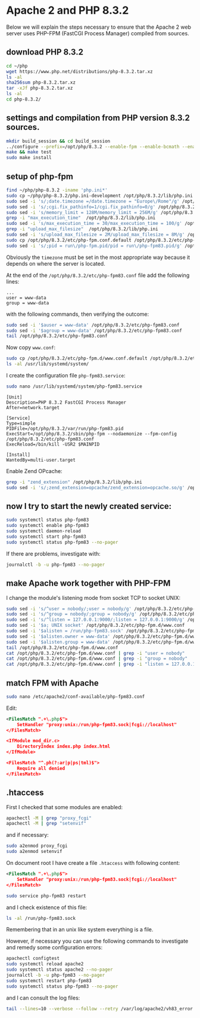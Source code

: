 # Apache 2 and PHP 8.3.2

Below we will explain the steps necessary to ensure that the Apache 2 web server uses PHP-FPM (FastCGI Process Manager) compiled from sources.

## download PHP 8.3.2

```bash
cd ~/php
wget https://www.php.net/distributions/php-8.3.2.tar.xz
ls -al
sha256sum php-8.3.2.tar.xz
tar -xJf php-8.3.2.tar.xz
ls -al
cd php-8.3.2/
```

## settings and compilation from PHP version 8.3.2 sources.

```bash
mkdir build_session && cd build_session
../configure --prefix=/opt/php/8.3.2 --enable-fpm --enable-bcmath --enable-opcache --enable-ftp --with-openssl --disable-cgi --enable-mbstring --with-curl --with-mysqli --with-pdo-mysql --enable-intl --with-zlib --with-bz2 --enable-gd --with-jpeg --with-gettext --with-gmp --with-xsl --enable-zts --enable-gcov --enable-debug
make && make test
sudo make install
```

## setup of php-fpm

```bash
find ~/php/php-8.3.2 -iname 'php.ini*'
sudo cp ~/php/php-8.3.2/php.ini-development /opt/php/8.3.2/lib/php.ini
sudo sed -i 's/;date.timezone =/date.timezone = "Europe\/Rome"/g' /opt/php/8.3.2/lib/php.ini
sudo sed -i 's/;cgi.fix_pathinfo=1/cgi.fix_pathinfo=0/g' /opt/php/8.3.2/lib/php.ini
sudo sed -i 's/memory_limit = 128M/memory_limit = 256M/g' /opt/php/8.3.2/lib/php.ini
grep -i "max_execution_time"  /opt/php/8.3.2/lib/php.ini
sudo sed -i 's/max_execution_time = 30/max_execution_time = 100/g' /opt/php/8.3.2/lib/php.ini
grep -i "upload_max_filesize"  /opt/php/8.3.2/lib/php.ini
sudo sed -i 's/upload_max_filesize = 2M/upload_max_filesize = 8M/g' /opt/php/8.3.2/lib/php.ini
sudo cp /opt/php/8.3.2/etc/php-fpm.conf.default /opt/php/8.3.2/etc/php-fpm83.conf
sudo sed -i 's/;pid = run\/php-fpm.pid/pid = run\/php-fpm83.pid/g' /opt/php/8.3.2/etc/php-fpm83.conf
```

Obviously the `timezone` must be set in the most appropriate way because it depends on where the server is located.

At the end of the `/opt/php/8.3.2/etc/php-fpm83.conf` file add the following lines:

```text
...
user = www-data
group = www-data
```

with the following commands, then verifying the outcome:

```bash
sudo sed -i '$auser = www-data' /opt/php/8.3.2/etc/php-fpm83.conf
sudo sed -i '$agroup = www-data' /opt/php/8.3.2/etc/php-fpm83.conf
tail /opt/php/8.3.2/etc/php-fpm83.conf
```

Now copy `www.conf`:

```bash
sudo cp /opt/php/8.3.2/etc/php-fpm.d/www.conf.default /opt/php/8.3.2/etc/php-fpm.d/www.conf
ls -al /usr/lib/systemd/system/
```

I create the configuration file `php-fpm83.service`:

```bash
sudo nano /usr/lib/systemd/system/php-fpm83.service
```

```text
[Unit]
Description=PHP 8.3.2 FastCGI Process Manager
After=network.target

[Service]
Type=simple
PIDFile=/opt/php/8.3.2/var/run/php-fpm83.pid
ExecStart=/opt/php/8.3.2/sbin/php-fpm --nodaemonize --fpm-config /opt/php/8.3.2/etc/php-fpm83.conf
ExecReload=/bin/kill -USR2 $MAINPID

[Install]
WantedBy=multi-user.target
```

Enable Zend OPcache:

```bash
grep -i "zend_extension" /opt/php/8.3.2/lib/php.ini
sudo sed -i 's/;zend_extension=opcache/zend_extension=opcache.so/g' /opt/php/8.3.2/lib/php.ini
```

## now I try to start the newly created service:

```bash
sudo systemctl status php-fpm83
sudo systemctl enable php-fpm83
sudo systemctl daemon-reload
sudo systemctl start php-fpm83
sudo systemctl status php-fpm83 --no-pager
```

If there are problems, investigate with:

```bash
journalctl -b -u php-fpm83 --no-pager
```

## make Apache work together with PHP-FPM

I change the module's listening mode from socket TCP to socket UNIX:

```bash
sudo sed -i 's/^user = nobody/;user = nobody/g' /opt/php/8.3.2/etc/php-fpm.d/www.conf
sudo sed -i 's/^group = nobody/;group = nobody/g' /opt/php/8.3.2/etc/php-fpm.d/www.conf
sudo sed -i 's/^listen = 127.0.0.1:9000/;listen = 127.0.0.1:9000/g' /opt/php/8.3.2/etc/php-fpm.d/www.conf
sudo sed -i '$a; UNIX socket' /opt/php/8.3.2/etc/php-fpm.d/www.conf
sudo sed -i '$alisten = /run/php-fpm83.sock' /opt/php/8.3.2/etc/php-fpm.d/www.conf
sudo sed -i '$alisten.owner = www-data' /opt/php/8.3.2/etc/php-fpm.d/www.conf
sudo sed -i '$alisten.group = www-data' /opt/php/8.3.2/etc/php-fpm.d/www.conf
tail /opt/php/8.3.2/etc/php-fpm.d/www.conf
cat /opt/php/8.3.2/etc/php-fpm.d/www.conf | grep -i "user = nobody"
cat /opt/php/8.3.2/etc/php-fpm.d/www.conf | grep -i "group = nobody"
cat /opt/php/8.3.2/etc/php-fpm.d/www.conf | grep -i "listen = 127.0.0.1:9000"
```

## match FPM with Apache

```bash
sudo nano /etc/apache2/conf-available/php-fpm83.conf
```

Edit:

```xml
<FilesMatch ".+\.php$">
    SetHandler "proxy:unix:/run/php-fpm83.sock|fcgi://localhost"
</FilesMatch>

<IfModule mod_dir.c>
    DirectoryIndex index.php index.html
</IfModule>

<FilesMatch "^.ph(?:ar|p|ps|tml)$">
    Require all denied
</FilesMatch>
```

## .htaccess

First I checked that some modules are enabled:

```bash
apachectl -M | grep "proxy_fcgi"
apachectl -M | grep "setenvif"
```

and if necessary:

```bash
sudo a2enmod proxy_fcgi
sudo a2enmod setenvif
```

On document root I have create a file `.htaccess` with following content:

```xml
<FilesMatch ".+\.php$">
    SetHandler "proxy:unix:/run/php-fpm83.sock|fcgi://localhost"
</FilesMatch>
```

```bash
sudo service php-fpm83 restart
```

and I check existence of this file:

```bash
ls -al /run/php-fpm83.sock
```

Remembering that in an unix like system everything is a file.

However, if necessary you can use the following commands to investigate and remedy some configuration errors:

```bash
apachectl configtest
sudo systemctl reload apache2
sudo systemctl status apache2 --no-pager
journalctl -b -u php-fpm83 --no-pager
sudo systemctl restart php-fpm83
sudo systemctl status php-fpm83 --no-pager
```

and I can consult the log files:

```bash
tail --lines=10 --verbose --follow --retry /var/log/apache2/vh83_error.log
```
